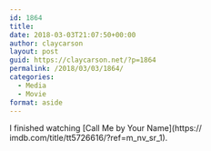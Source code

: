 ```yaml
---
id: 1864
title: 
date: 2018-03-03T21:07:50+00:00
author: claycarson
layout: post
guid: https://claycarson.net/?p=1864
permalink: /2018/03/03/1864/
categories:
  - Media
  - Movie
format: aside
---
```

I finished watching [Call Me by Your Name](https://
imdb.com/title/tt5726616/?ref=m_nv_sr_1).